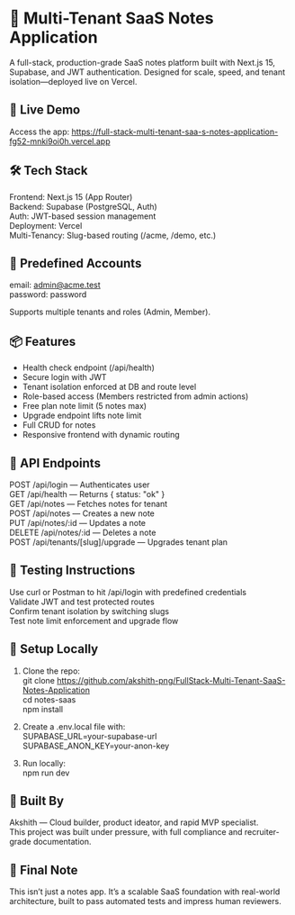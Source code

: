 # 🧠 Multi-Tenant SaaS Notes Application

A full-stack, production-grade SaaS notes platform built with Next.js 15, Supabase, and JWT authentication. Designed for scale, speed, and tenant isolation—deployed live on Vercel.

## 🚀 Live Demo

Access the app: https://full-stack-multi-tenant-saa-s-notes-application-fg52-mnki9oi0h.vercel.app

## 🛠️ Tech Stack

Frontend: Next.js 15 (App Router)  
Backend: Supabase (PostgreSQL, Auth)  
Auth: JWT-based session management  
Deployment: Vercel  
Multi-Tenancy: Slug-based routing (/acme, /demo, etc.)

## 🔐 Predefined Accounts

email: admin@acme.test  
password: password

Supports multiple tenants and roles (Admin, Member).

## 📦 Features

- Health check endpoint (/api/health)  
- Secure login with JWT  
- Tenant isolation enforced at DB and route level  
- Role-based access (Members restricted from admin actions)  
- Free plan note limit (5 notes max)  
- Upgrade endpoint lifts note limit  
- Full CRUD for notes  
- Responsive frontend with dynamic routing

## 📁 API Endpoints

POST   /api/login — Authenticates user  
GET    /api/health — Returns { status: "ok" }  
GET    /api/notes — Fetches notes for tenant  
POST   /api/notes — Creates a new note  
PUT    /api/notes/:id — Updates a note  
DELETE /api/notes/:id — Deletes a note  
POST   /api/tenants/[slug]/upgrade — Upgrades tenant plan

## 🧪 Testing Instructions

Use curl or Postman to hit /api/login with predefined credentials  
Validate JWT and test protected routes  
Confirm tenant isolation by switching slugs  
Test note limit enforcement and upgrade flow

## 📄 Setup Locally

1. Clone the repo:  
   git clone https://github.com/akshith-png/FullStack-Multi-Tenant-SaaS-Notes-Application  
   cd notes-saas  
   npm install

2. Create a .env.local file with:  
   SUPABASE_URL=your-supabase-url  
   SUPABASE_ANON_KEY=your-anon-key

3. Run locally:  
   npm run dev

## 🧠 Built By

Akshith — Cloud builder, product ideator, and rapid MVP specialist.  
This project was built under pressure, with full compliance and recruiter-grade documentation.

## 🏁 Final Note

This isn’t just a notes app. It’s a scalable SaaS foundation with real-world architecture, built to pass automated tests and impress human reviewers.

